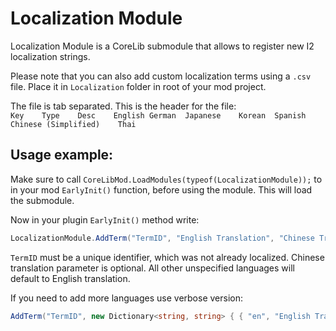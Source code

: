 ﻿# Localization Module <!-- {docsify-ignore-all} -->
Localization Module is a CoreLib submodule that allows to register new I2 localization strings.

Please note that you can also add custom localization terms using a `.csv` file. Place it in `Localization` folder in root of your mod project.

The file is tab separated. This is the header for the file:<br>
`Key	Type	Desc	English	German	Japanese	Korean	Spanish	Chinese	(Simplified)	Thai`

## Usage example:
Make sure to call `CoreLibMod.LoadModules(typeof(LocalizationModule));` to in your mod `EarlyInit()` function, before using the module. This will load the submodule.

Now in your plugin `EarlyInit()` method write:
```cs
LocalizationModule.AddTerm("TermID", "English Translation", "Chinese Translation");
```
`TermID` must be a unique identifier, which was not already localized. Chinese translation parameter is optional. All other unspecified languages will default to English translation.

If you need to add more languages use verbose version:
```cs
AddTerm("TermID", new Dictionary<string, string> { { "en", "English Translation" }, { "zh-CN", "Chinese Translation" }, /*...*/ });
```
